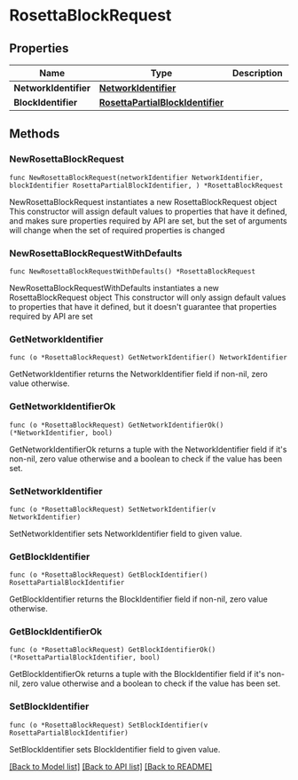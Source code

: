 # RosettaBlockRequest

## Properties

Name | Type | Description | Notes
------------ | ------------- | ------------- | -------------
**NetworkIdentifier** | [**NetworkIdentifier**](NetworkIdentifier.md) |  | 
**BlockIdentifier** | [**RosettaPartialBlockIdentifier**](RosettaPartialBlockIdentifier.md) |  | 

## Methods

### NewRosettaBlockRequest

`func NewRosettaBlockRequest(networkIdentifier NetworkIdentifier, blockIdentifier RosettaPartialBlockIdentifier, ) *RosettaBlockRequest`

NewRosettaBlockRequest instantiates a new RosettaBlockRequest object
This constructor will assign default values to properties that have it defined,
and makes sure properties required by API are set, but the set of arguments
will change when the set of required properties is changed

### NewRosettaBlockRequestWithDefaults

`func NewRosettaBlockRequestWithDefaults() *RosettaBlockRequest`

NewRosettaBlockRequestWithDefaults instantiates a new RosettaBlockRequest object
This constructor will only assign default values to properties that have it defined,
but it doesn't guarantee that properties required by API are set

### GetNetworkIdentifier

`func (o *RosettaBlockRequest) GetNetworkIdentifier() NetworkIdentifier`

GetNetworkIdentifier returns the NetworkIdentifier field if non-nil, zero value otherwise.

### GetNetworkIdentifierOk

`func (o *RosettaBlockRequest) GetNetworkIdentifierOk() (*NetworkIdentifier, bool)`

GetNetworkIdentifierOk returns a tuple with the NetworkIdentifier field if it's non-nil, zero value otherwise
and a boolean to check if the value has been set.

### SetNetworkIdentifier

`func (o *RosettaBlockRequest) SetNetworkIdentifier(v NetworkIdentifier)`

SetNetworkIdentifier sets NetworkIdentifier field to given value.


### GetBlockIdentifier

`func (o *RosettaBlockRequest) GetBlockIdentifier() RosettaPartialBlockIdentifier`

GetBlockIdentifier returns the BlockIdentifier field if non-nil, zero value otherwise.

### GetBlockIdentifierOk

`func (o *RosettaBlockRequest) GetBlockIdentifierOk() (*RosettaPartialBlockIdentifier, bool)`

GetBlockIdentifierOk returns a tuple with the BlockIdentifier field if it's non-nil, zero value otherwise
and a boolean to check if the value has been set.

### SetBlockIdentifier

`func (o *RosettaBlockRequest) SetBlockIdentifier(v RosettaPartialBlockIdentifier)`

SetBlockIdentifier sets BlockIdentifier field to given value.



[[Back to Model list]](../README.md#documentation-for-models) [[Back to API list]](../README.md#documentation-for-api-endpoints) [[Back to README]](../README.md)


